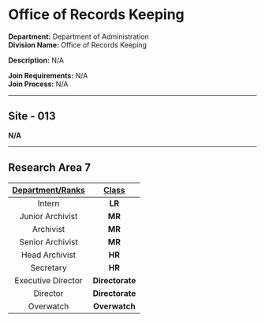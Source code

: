 # Office of Records Keeping

**Department:** Department of Administration  
**Division Name:** Office of Records Keeping

**Description:** N/A

**Join Requirements:** N/A  
**Join Process:** N/A

---

## Site - 013
**N/A**

---

## Research Area 7
| **<ins>Department/Ranks</ins>** | **<ins>Class</ins>** |
|:---:|:---:|
| Intern | **LR** |
| Junior Archivist | **MR** |
| Archivist | **MR** |
| Senior Archivist | **MR** |
| Head Archivist | **HR** |
| Secretary | **HR** |
| Executive Director | **Directorate** |
| Director | **Directorate** |
| Overwatch | **Overwatch** |